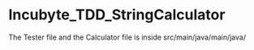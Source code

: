 # Incubyte_TDD_StringCalculator

The Tester file and the Calculator file is inside src/main/java/main/java/

